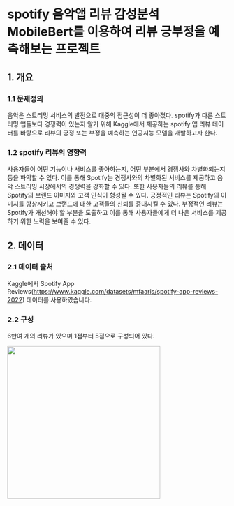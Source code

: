 # spotify 음악앱 리뷰 감성분석   MobileBert를 이용하여 리뷰 긍부정을 예측해보는 프로젝트

## 1. 개요

### 1.1 문제정의
음악은 스트리밍 서비스의 발전으로 대중의 접근성이 더 좋아졌다. spotify가 다른 스트리밍 앱들보다 경쟁력이 있는지 알기 위해 Kaggle에서 제공하는 spotify 앱 리뷰 데이터를 바탕으로 리뷰의 긍정 또는 부정을 예측하는 인공지능 모델을 개발하고자 한다.

### 1.2 spotify 리뷰의 영향력
사용자들이 어떤 기능이나 서비스를 좋아하는지, 어떤 부분에서 경쟁사와 차별화되는지 등을 파악할 수 있다. 이를 통해 Spotify는 경쟁사와의 차별화된 서비스를 제공하고 음악 스트리밍 시장에서의 경쟁력을 강화할 수 있다. 또한 사용자들의 리뷰를 통해 Spotify의 브랜드 이미지와 고객 인식이 형성될 수 있다. 긍정적인 리뷰는 Spotify의 이미지를 향상시키고 브랜드에 대한 고객들의 신뢰를 증대시킬 수 있다. 부정적인 리뷰는 Spotify가 개선해야 할 부분을 도출하고 이를 통해 사용자들에게 더 나은 서비스를 제공하기 위한 노력을 보여줄 수 있다.

## 2. 데이터

### 2.1 데이터 출처
Kaggle에서 Spotify App Reviews(https://www.kaggle.com/datasets/mfaaris/spotify-app-reviews-2022) 데이터를 사용하였습니다.

### 2.2 구성
6만여 개의 리뷰가 있으며 1점부터 5점으로 구성되어 있다.
<div><img src = "https://user-images.githubusercontent.com/85285367/232650843-7b7cc531-297b-48a8-9946-26046b172f31.png" width="350"></div>

